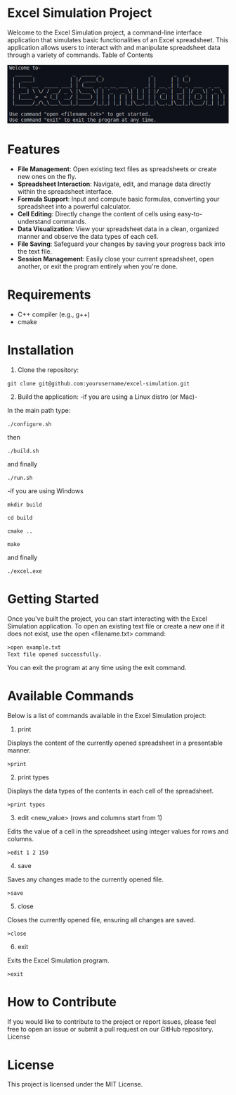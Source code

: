 # Excel Simulation Project
Welcome to the Excel Simulation project, a command-line interface application that simulates basic functionalities of an Excel spreadsheet. This application allows users to interact with and manipulate spreadsheet data through a variety of commands.
Table of Contents

![Excel Simulation](excel_simulation.png)

# Features
- **File Management**: Open existing text files as spreadsheets or create new ones on the fly.
- **Spreadsheet Interaction**: Navigate, edit, and manage data directly within the spreadsheet interface.
- **Formula Support**: Input and compute basic formulas, converting your spreadsheet into a powerful calculator.
- **Cell Editing**: Directly change the content of cells using easy-to-understand commands.
- **Data Visualization**: View your spreadsheet data in a clean, organized manner and observe the data types of each cell.
- **File Saving**: Safeguard your changes by saving your progress back into the text file.
- **Session Management**: Easily close your current spreadsheet, open another, or exit the program entirely when you're done.

# Requirements
- C++ compiler (e.g., g++)
- cmake

# Installation
1. Clone the repository:

```shell
git clone git@github.com:yourusername/excel-simulation.git
```

2. Build the application:
-if you are using a Linux distro (or Mac)-

In the main path type:

```shell
./configure.sh
```

then

```shell
./build.sh
```

and finally

```shell
./run.sh
```

-if you are using Windows

```shell
mkdir build
```

```shell
cd build
```

```shell
cmake ..
```

```shell
make
```

and finally

```shell
./excel.exe
```

# Getting Started
Once you've built the project, you can start interacting with the Excel Simulation application. To open an existing text file or create a new one if it does not exist, use the open <filename.txt> command:

```shell
>open example.txt
Text file opened successfully.
```

You can exit the program at any time using the exit command.

# Available Commands
Below is a list of commands available in the Excel Simulation project:

1. print

Displays the content of the currently opened spreadsheet in a presentable manner.

```shell
>print

```

2. print types

Displays the data types of the contents in each cell of the spreadsheet.

```shell
>print types
```

3. edit <row> <column> <new_value> (rows and columns start from 1)

Edits the value of a cell in the spreadsheet using integer values for rows and columns.

```shell
>edit 1 2 150
```

4. save

Saves any changes made to the currently opened file.

```shell
>save
```

5. close

Closes the currently opened file, ensuring all changes are saved.

```shell
>close
```

6. exit

Exits the Excel Simulation program.

```shell
>exit
```

# How to Contribute

If you would like to contribute to the project or report issues, please feel free to open an issue or submit a pull request on our GitHub repository.
License

# License

This project is licensed under the MIT License.
